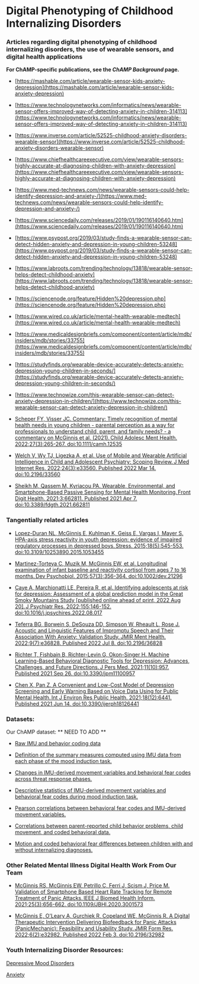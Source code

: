 # Digital Phenotyping of Childhood Internalizing Disorders


### Articles regarding digital phenotyping of childhood internalizing disorders, the use of wearable sensors, and digital health applications
**For ChAMP-specific publications, see the *ChAMP Background* page.**

- [https://mashable.com/article/wearable-sensor-kids-anxiety-depression](https://mashable.com/article/wearable-sensor-kids-anxiety-depression)

- [https://www.technologynetworks.com/informatics/news/wearable-sensor-offers-improved-way-of-detecting-anxiety-in-children-314113](https://www.technologynetworks.com/informatics/news/wearable-sensor-offers-improved-way-of-detecting-anxiety-in-children-314113)

- [https://www.inverse.com/article/52525-childhood-anxiety-disorders-wearable-sensor](https://www.inverse.com/article/52525-childhood-anxiety-disorders-wearable-sensor)

- [https://www.chiefhealthcareexecutive.com/view/wearable-sensors-highly-accurate-at-diagnosing-children-with-anxiety-depression](https://www.chiefhealthcareexecutive.com/view/wearable-sensors-highly-accurate-at-diagnosing-children-with-anxiety-depression) 

- [https://www.med-technews.com/news/wearable-sensors-could-help-identify-depression-and-anxiety-/](https://www.med-technews.com/news/wearable-sensors-could-help-identify-depression-and-anxiety-/)

- [https://www.sciencedaily.com/releases/2019/01/190116140640.htm](https://www.sciencedaily.com/releases/2019/01/190116140640.htm)

- [https://www.psypost.org/2019/03/study-finds-a-wearable-sensor-can-detect-hidden-anxiety-and-depression-in-young-children-53248](https://www.psypost.org/2019/03/study-finds-a-wearable-sensor-can-detect-hidden-anxiety-and-depression-in-young-children-53248)

- [https://www.labroots.com/trending/technology/13818/wearable-sensor-helps-detect-childhood-anxiety](https://www.labroots.com/trending/technology/13818/wearable-sensor-helps-detect-childhood-anxiety) 

- [https://sciencenode.org/feature/Hidden%20depression.php](https://sciencenode.org/feature/Hidden%20depression.php)

- [https://www.wired.co.uk/article/mental-health-wearable-medtech](https://www.wired.co.uk/article/mental-health-wearable-medtech)

- [https://www.medicaldesignbriefs.com/component/content/article/mdb/insiders/mdb/stories/33755](https://www.medicaldesignbriefs.com/component/content/article/mdb/insiders/mdb/stories/33755)

- [https://studyfinds.org/wearable-device-accurately-detects-anxiety-depression-young-children-in-seconds/](https://studyfinds.org/wearable-device-accurately-detects-anxiety-depression-young-children-in-seconds/) 

- [https://www.technowize.com/this-wearable-sensor-can-detect-anxiety-depression-in-children/](https://www.technowize.com/this-wearable-sensor-can-detect-anxiety-depression-in-children/) 

- [Scheper FY, Visser JC. Commentary: Timely recognition of mental health needs in young children - parental perception as a way for professionals to understand child, parent, and family needs? - a commentary on McGinnis et al. (2021). Child Adolesc Ment Health. 2022;27(3):265-267. doi:10.1111/camh.12535](https://acamh.onlinelibrary.wiley.com/doi/full/10.1111/camh.12535)

- [Welch V, Wy TJ, Ligezka A, et al. Use of Mobile and Wearable Artificial Intelligence in Child and Adolescent Psychiatry: Scoping Review. J Med Internet Res. 2022;24(3):e33560. Published 2022 Mar 14. doi:10.2196/33560](https://www.jmir.org/2022/3/e33560) 

- [Sheikh M, Qassem M, Kyriacou PA. Wearable, Environmental, and Smartphone-Based Passive Sensing for Mental Health Monitoring. Front Digit Health. 2021;3:662811. Published 2021 Apr 7. doi:10.3389/fdgth.2021.662811](https://www.ncbi.nlm.nih.gov/pmc/articles/PMC8521964/) 

### Tangentially related articles

- [Lopez-Duran NL, McGinnis E, Kuhlman K, Geiss E, Vargas I, Mayer S. HPA-axis stress reactivity in youth depression: evidence of impaired regulatory processes in depressed boys. Stress. 2015;18(5):545-553. doi:10.3109/10253890.2015.1053455](https://www.ncbi.nlm.nih.gov/pmc/articles/PMC5403248/)  

- [Martinez-Torteya C, Muzik M, McGinnis EW, et al. Longitudinal examination of infant baseline and reactivity cortisol from ages 7 to 16 months. Dev Psychobiol. 2015;57(3):356-364. doi:10.1002/dev.21296](https://www.ncbi.nlm.nih.gov/pmc/articles/PMC5529172/) 

- [Caye A, Marchionatti LE, Pereira R, et al. Identifying adolescents at risk for depression: Assessment of a global prediction model in the Great Smoky Mountains Study [published online ahead of print, 2022 Aug 20]. J Psychiatr Res. 2022;155:146-152. doi:10.1016/j.jpsychires.2022.08.017](https://www.sciencedirect.com/science/article/pii/S0022395622004708?via%3Dihub) 

- [Teferra BG, Borwein S, DeSouza DD, Simpson W, Rheault L, Rose J. Acoustic and Linguistic Features of Impromptu Speech and Their Association With Anxiety: Validation Study. JMIR Ment Health. 2022;9(7):e36828. Published 2022 Jul 8. doi:10.2196/36828](https://www.ncbi.nlm.nih.gov/pmc/articles/PMC9308078/) 

- [Richter T, Fishbain B, Richter-Levin G, Okon-Singer H. Machine Learning-Based Behavioral Diagnostic Tools for Depression: Advances, Challenges, and Future Directions. J Pers Med. 2021;11(10):957. Published 2021 Sep 26. doi:10.3390/jpm11100957](https://www.ncbi.nlm.nih.gov/pmc/articles/PMC8537335/) 

- [Chen X, Pan Z. A Convenient and Low-Cost Model of Depression Screening and Early Warning Based on Voice Data Using for Public Mental Health. Int J Environ Res Public Health. 2021;18(12):6441. Published 2021 Jun 14. doi:10.3390/ijerph18126441](https://www.ncbi.nlm.nih.gov/pmc/articles/PMC8296267/) 

### Datasets: 

Our ChAMP dataset:
** NEED TO ADD **

- [Raw IMU and behavior coding data](https://app.dimensions.ai/details/data_set/dataset.7854632) 

-  [Definition of the summary measures computed using IMU data from each phase of the mood induction task.](https://app.dimensions.ai/details/data_set/dataset.7854621) 

- [Changes in IMU-derived movement variables and behavioral fear codes across threat response phases.](https://app.dimensions.ai/details/data_set/dataset.7854568) 

- [Descriptive statistics of IMU-derived movement variables and behavioral fear codes during mood induction task.](https://app.dimensions.ai/details/data_set/dataset.7854591) 

- [Pearson correlations between behavioral fear codes and IMU-derived movement variables.](https://app.dimensions.ai/details/data_set/dataset.7854555) 

- [Correlations between parent-reported child behavior problems, child movement, and coded behavioral data.](https://app.dimensions.ai/details/data_set/dataset.7854547) 

- [Motion and coded behavioral fear differences between children with and without internalizing diagnoses.](https://app.dimensions.ai/details/data_set/dataset.7854517) 


### Other Related Mental Illness Digital Health Work From Our Team 

- [McGinnis RS, McGinnis EW, Petrillo C, Ferri J, Scism J, Price M. Validation of Smartphone Based Heart Rate Tracking for Remote Treatment of Panic Attacks. IEEE J Biomed Health Inform. 2021;25(3):656-662. doi:10.1109/JBHI.2020.3001573](https://ieeexplore.ieee.org/document/9115216/) 

- [McGinnis E, O'Leary A, Gurchiek R, Copeland WE, McGinnis R. A Digital Therapeutic Intervention Delivering Biofeedback for Panic Attacks (PanicMechanic): Feasibility and Usability Study. JMIR Form Res. 2022;6(2):e32982. Published 2022 Feb 3. doi:10.2196/32982](https://www.ncbi.nlm.nih.gov/pmc/articles/PMC8855306/) 

### Youth Internalizing Disorder Resources: 

[Depressive Mood Disorders](https://childmind.org/topics/depression-mood-disorders/)

[Anxiety](https://childmind.org/topics/anxiety/)